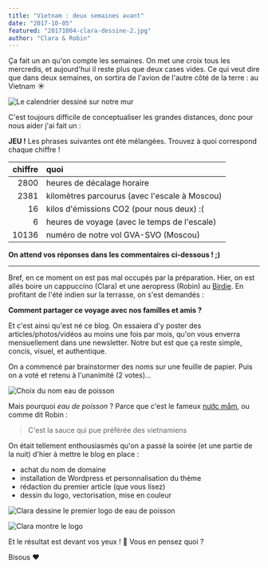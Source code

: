 ```yaml
---
title: "Vietnam : deux semaines avant"
date: "2017-10-05"
featured: "20171004-clara-dessine-2.jpg"
author: "Clara & Robin"
---
```


Ça fait un an qu'on compte les semaines. On met une croix tous les mercredis, et
aujourd'hui il reste plus que deux cases vides. Ce qui veut dire que dans deux
semaines, on sortira de l'avion de l'autre côté de la terre : au Vietnam ☀️

![Le calendrier dessiné sur notre mur](20171004-calendrier-mur.jpg)

C'est toujours difficile de conceptualiser les grandes distances, donc pour nous
aider j'ai fait un :

**JEU !** Les phrases suivantes ont été mélangées. Trouvez à quoi correspond
chaque chiffre !

| chiffre | quoi                                          |
| ------: | :-------------------------------------------- |
|    2800 | heures de décalage horaire                    |
|    2381 | kilomètres parcourus (avec l'escale à Moscou) |
|      16 | kilos d'émissions CO2 (pour nous deux) :(     |
|       6 | heures de voyage (avec le temps de l'escale)  |
|   10136 | numéro de notre vol GVA-SVO (Moscou)          |

**On attend vos réponses dans les commentaires ci-dessous ! ;)**

---

Bref, en ce moment on est pas mal occupés par la préparation. Hier, on est allés
boire un cappuccino (Clara) et une aeropress (Robin) au
[Birdie](http://www.birdiecoffee.com/). En profitant de l'été indien sur la
terrasse, on s'est demandés :

**Comment partager ce voyage avec nos familles et amis ?**

Et c'est ainsi qu'est né ce blog. On essaiera d'y poster des
articles/photos/vidéos au moins une fois par mois, qu'on vous enverra
mensuellement dans une newsletter. Notre but est que ça reste simple, concis,
visuel, et authentique.

On a commencé par brainstormer des noms sur une feuille de papier. Puis on a
voté et retenu à l'unanimité (2 votes)...

![Choix du nom eau de poisson](20171004-choix-nom-edp.jpg)

Mais pourquoi _eau de poisson_ ? Parce que c'est le
fameux [nước mắm](https://fr.wikipedia.org/wiki/Nuoc-m%C3%A2m), ou comme dit
Robin :

> C'est la sauce qui pue préférée des vietnamiens

On était tellement enthousiasmés qu'on a passé la soirée (et une partie de la
nuit) d'hier à mettre le blog en place :

- achat du nom de domaine
- installation de Wordpress et personnalisation du thème
- rédaction du premier article (que vous lisez)
- dessin du logo, vectorisation, mise en couleur

![Clara dessine le premier logo de eau de poisson](20171004-clara-dessine-1.jpg)

![Clara montre le logo](20171004-clara-dessine-2.jpg)

Et le résultat est devant vos yeux ! 🎉 Vous en pensez quoi ?

Bisous ❤️

